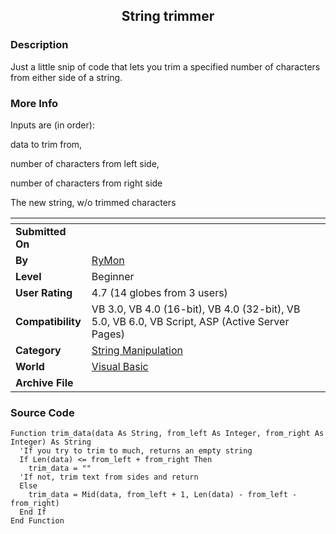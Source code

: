 ﻿<div align="center">

## String trimmer


</div>

### Description

Just a little snip of code that lets you trim a specified number of characters from either side of a string.
 
### More Info
 
Inputs are (in order):

data to trim from,

number of characters from left side,

number of characters from right side

The new string, w/o trimmed characters


<span>             |<span>
---                |---
**Submitted On**   |
**By**             |[RyMon](https://github.com/Planet-Source-Code/PSCIndex/blob/master/ByAuthor/rymon.md)
**Level**          |Beginner
**User Rating**    |4.7 (14 globes from 3 users)
**Compatibility**  |VB 3\.0, VB 4\.0 \(16\-bit\), VB 4\.0 \(32\-bit\), VB 5\.0, VB 6\.0, VB Script, ASP \(Active Server Pages\) 
**Category**       |[String Manipulation](https://github.com/Planet-Source-Code/PSCIndex/blob/master/ByCategory/string-manipulation__1-5.md)
**World**          |[Visual Basic](https://github.com/Planet-Source-Code/PSCIndex/blob/master/ByWorld/visual-basic.md)
**Archive File**   |[](https://github.com/Planet-Source-Code/rymon-string-trimmer__1-9425/archive/master.zip)





### Source Code

```
Function trim_data(data As String, from_left As Integer, from_right As Integer) As String
  'If you try to trim to much, returns an empty string
  If Len(data) <= from_left + from_right Then
    trim_data = ""
  'If not, trim text from sides and return
  Else
    trim_data = Mid(data, from_left + 1, Len(data) - from_left - from_right)
  End If
End Function
```

